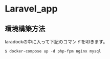 # Laravel_app
## 環境構築方法
laradockの中に入って下記のコマンドを叩きます。
```
$ docker-compose up -d php-fpm nginx mysql
```